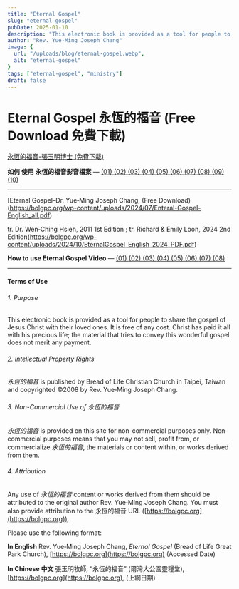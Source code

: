 ```yaml
---
title: "Eternal Gospel"
slug: "eternal-gospel"
pubDate: 2025-01-10
description: "This electronic book is provided as a tool for people to share the gospel of Jesus Christ with their loved ones. "
author: "Rev. Yue-Ming Joseph Chang"
image: {
  url: "/uploads/blog/eternal-gospel.webp",
  alt: "eternal-gospel"
}
tags: ["eternal-gospel", "ministry"]
draft: false
---
```


# Eternal Gospel 永恆的福音 (Free Download 免費下載)

[永恆的福音-張玉明博士 (免費下載)](https://bolgpc.org/wp-content/uploads/2024/07/EternalGospel_0424.pdf)

**如何 使用 永恆的福音影音檔案** —
[ (01) ](https://vimeo.com/65878275)  [ (02) ](https://vimeo.com/65878276)  [ (03) ](https://vimeo.com/66297015)  [ (04) ](https://vimeo.com/66320692)  [ (05) ](https://vimeo.com/67347377)  [ (06) ](https://vimeo.com/67350903)  [ (07) ](https://vimeo.com/67515467)  [ (08) ](https://vimeo.com/67528224)  [ (09) ](https://vimeo.com/67603194)  [ (10) ](https://vimeo.com/67608310)

---

[Eternal Gospel–Dr. Yue‑Ming Joseph Chang, (Free Download)(https://bolgpc.org/wp-content/uploads/2024/07/Enteral-Gospel-English_all.pdf)

tr. Dr. Wen‑Ching Hsieh, 2011 1st Edition ; tr. Richard & Emily Loon, 2024 2nd Edition(https://bolgpc.org/wp-content/uploads/2024/10/EternalGospel_English_2024_PDF.pdf)

**How to use Eternal Gospel Video** —
[ (01) ](https://vimeo.com/66436624)  [ (02) ](https://vimeo.com/66438257)  [ (03) ](https://vimeo.com/67688884)  [ (04) ](https://vimeo.com/67705610)  [ (05) ](https://vimeo.com/67708006)  [ (06) ](https://vimeo.com/69508274)  [ (07) ](https://vimeo.com/69511035)  [ (08) ](https://vimeo.com/69513828)

---

#### Terms of Use

###### 1. Purpose

This electronic book is provided as a tool for people to share the gospel of Jesus Christ with their loved ones. It is free of any cost. Christ has paid it all with his precious life; the material that tries to convey this wonderful gospel does not merit any payment.

###### 2. Intellectual Property Rights

*永恆的福音* is published by Bread of Life Christian Church in Taipei, Taiwan and copyrighted ©2008 by Rev. Yue‑Ming Joseph Chang.

###### 3. Non-Commercial Use of 永恆的福音

*永恆的福音* is provided on this site for non-commercial purposes only. Non-commercial purposes means that you may not sell, profit from, or commercialize *永恆的福音*, the materials or content within, or works derived from them.

###### 4. Attribution

Any use of *永恆的福音* content or works derived from them should be attributed to the original author Rev. Yue‑Ming Joseph Chang. You must also provide attribution to the 永恆的福音 URL ([https://bolgpc.org](https://bolgpc.org)).

Please use the following format:

**In English**
Rev. Yue‑Ming Joseph Chang, *Eternal Gospel* (Bread of Life Great Park Church), [https://bolgpc.org](https://bolgpc.org)  (Accessed Date)

**In Chinese 中文**
張玉明牧師, “永恆的福音” (爾灣大公園靈糧堂), [https://bolgpc.org](https://bolgpc.org), (上網日期)
